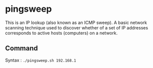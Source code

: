 # pingsweep

This is an IP lookup (also known as an ICMP sweep). A basic network scanning technique used to discover whether of a set of IP addresses corresponds to active hosts (computers) on a network.

## Command

Syntax : ```./pingsweep.sh 192.168.1```

